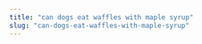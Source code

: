 ```yaml
---
title: "can dogs eat waffles with maple syrup"
slug: "can-dogs-eat-waffles-with-maple-syrup"
---
```


